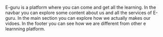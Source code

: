 E-guru is a platform where you can come and get all the learning.
In the navbar you can explore some content about us and all the services of E-guru.
In the main section you can explore how we actually makes our vidoes.
In the footer you can see how we are different from other e learnning platform.
